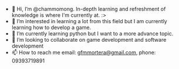 - 👋 Hi, I’m @chammomong. In-depth learning and refreshment of knowledge is where I'm currently at. :>
- 👀 I’m interested in learning a lot from this field but I am currently learning how to develop a game.
- 🌱 I’m currently learning python but I want to a more advance topic.
- 💞️ I’m looking to collaborate on game development and software development
- 📫 How to reach me email: gfmmortera@gmail.com, phone: 09393719891 

<!---
Itlogg/Itlogg is a ✨ special ✨ repository because its `README.md` (this file) appears on your GitHub profile.
You can click the Preview link to take a look at your changes.
--->
